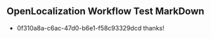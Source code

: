 ## OpenLocalization Workflow Test MarkDown
* 0f310a8a-c6ac-47d0-b6e1-f58c93329dcd thanks!

<!--HONumber=Jul16_HO5-->


